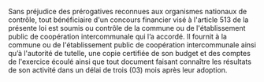 Sans préjudice des prérogatives reconnues aux organismes nationaux de contrôle, tout bénéficiaire d'un concours financier visé à l'article 513 de la présente loi est soumis ou contrôle de la commune ou de l'établissement public de coopération intercommunale qui l’a accordé.
Il fournit à la commune ou de l'établissement public de coopération intercommunale ainsi qu’à l'autorité de tutelle, une copie certifiée de son budget et des comptes de l'exercice écoulé ainsi que tout document faisant connaître les résultats de son activité dans un délai de trois (03) mois après leur adoption.
